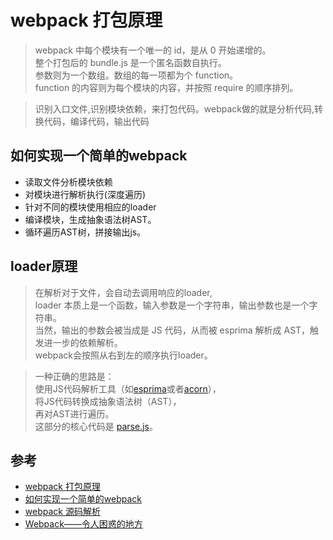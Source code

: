 # webpack 打包原理

>webpack 中每个模块有一个唯一的 id，是从 0 开始递增的。  
整个打包后的 bundle.js 是一个匿名函数自执行。  
参数则为一个数组。数组的每一项都为个 function。  
function 的内容则为每个模块的内容，并按照 require 的顺序排列。

>识别入口文件,识别模块依赖，来打包代码。webpack做的就是分析代码,转换代码，编译代码，输出代码


## 如何实现一个简单的webpack
- 读取文件分析模块依赖
- 对模块进行解析执行(深度遍历)
- 针对不同的模块使用相应的loader
- 编译模块，生成抽象语法树AST。
- 循环遍历AST树，拼接输出js。


## loader原理
>在解析对于文件，会自动去调用响应的loader,  
loader 本质上是一个函数，输入参数是一个字符串，输出参数也是一个字符串。  
当然，输出的参数会被当成是 JS 代码，从而被 esprima 解析成 AST，触发进一步的依赖解析。  
webpack会按照从右到左的顺序执行loader。


>一种正确的思路是：  
使用JS代码解析工具（如[esprima](https://github.com/jquery/esprima)或者[acorn](https://github.com/ternjs/acorn)），  
将JS代码转换成抽象语法树（AST），  
再对AST进行遍历。  
这部分的核心代码是 [parse.js](https://github.com/youngwind/fake-webpack/blob/1bfcd0edf1/lib/parse.js)。



##  参考
- [webpack 打包原理](https://www.jianshu.com/p/e24ed38d89fd)
- [如何实现一个简单的webpack](https://github.com/youngwind/blog/issues/99)
- [webpack 源码解析](https://lihuanghe.github.io/2016/05/30/webpack-source-analyse.html)
- [Webpack——令人困惑的地方](https://github.com/chemdemo/chemdemo.github.io/issues/13)

